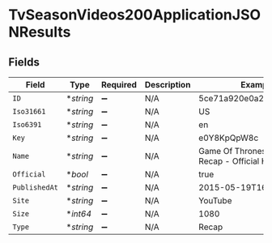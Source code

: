 # TvSeasonVideos200ApplicationJSONResults


## Fields

| Field                                              | Type                                               | Required                                           | Description                                        | Example                                            |
| -------------------------------------------------- | -------------------------------------------------- | -------------------------------------------------- | -------------------------------------------------- | -------------------------------------------------- |
| `ID`                                               | **string*                                          | :heavy_minus_sign:                                 | N/A                                                | 5ce71a920e0a265ac0cfe497                           |
| `Iso31661`                                         | **string*                                          | :heavy_minus_sign:                                 | N/A                                                | US                                                 |
| `Iso6391`                                          | **string*                                          | :heavy_minus_sign:                                 | N/A                                                | en                                                 |
| `Key`                                              | **string*                                          | :heavy_minus_sign:                                 | N/A                                                | e0Y8KpQpW8c                                        |
| `Name`                                             | **string*                                          | :heavy_minus_sign:                                 | N/A                                                | Game Of Thrones - Season 1 Recap - Official HBO UK |
| `Official`                                         | **bool*                                            | :heavy_minus_sign:                                 | N/A                                                | true                                               |
| `PublishedAt`                                      | **string*                                          | :heavy_minus_sign:                                 | N/A                                                | 2015-05-19T16:31:23.000Z                           |
| `Site`                                             | **string*                                          | :heavy_minus_sign:                                 | N/A                                                | YouTube                                            |
| `Size`                                             | **int64*                                           | :heavy_minus_sign:                                 | N/A                                                | 1080                                               |
| `Type`                                             | **string*                                          | :heavy_minus_sign:                                 | N/A                                                | Recap                                              |
